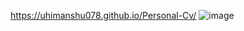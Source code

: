 https://uhimanshu078.github.io/Personal-Cv/
![image](https://github.com/user-attachments/assets/4e59d362-b8c8-4f70-94f6-26ff80a9fb86)
